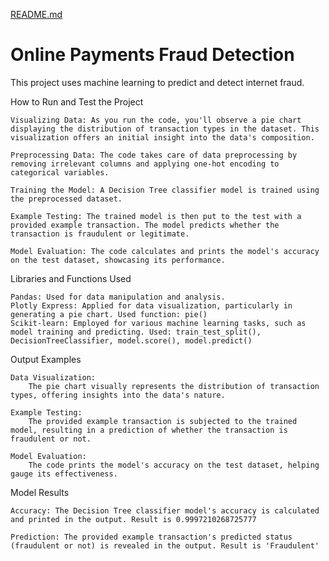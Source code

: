 [README.md](https://github.com/el-kh/Online-Payments-Fraud-Detection-mini-project/files/12329687/README.md)


# Online Payments Fraud Detection

This project uses machine learning to predict and detect internet fraud.



How to Run and Test the Project

    Visualizing Data: As you run the code, you'll observe a pie chart displaying the distribution of transaction types in the dataset. This visualization offers an initial insight into the data's composition.

    Preprocessing Data: The code takes care of data preprocessing by removing irrelevant columns and applying one-hot encoding to categorical variables.

    Training the Model: A Decision Tree classifier model is trained using the preprocessed dataset.

    Example Testing: The trained model is then put to the test with a provided example transaction. The model predicts whether the transaction is fraudulent or legitimate.

    Model Evaluation: The code calculates and prints the model's accuracy on the test dataset, showcasing its performance.

Libraries and Functions Used

    Pandas: Used for data manipulation and analysis.
    Plotly Express: Applied for data visualization, particularly in generating a pie chart. Used function: pie()
    Scikit-learn: Employed for various machine learning tasks, such as model training and predicting. Used: train_test_split(), DecisionTreeClassifier, model.score(), model.predict()

Output Examples

    Data Visualization:
        The pie chart visually represents the distribution of transaction types, offering insights into the data's nature.

    Example Testing:
        The provided example transaction is subjected to the trained model, resulting in a prediction of whether the transaction is fraudulent or not.

    Model Evaluation:
        The code prints the model's accuracy on the test dataset, helping gauge its effectiveness.

Model Results

    Accuracy: The Decision Tree classifier model's accuracy is calculated and printed in the output. Result is 0.9997210268725777

    Prediction: The provided example transaction's predicted status (fraudulent or not) is revealed in the output. Result is 'Fraudulent'
